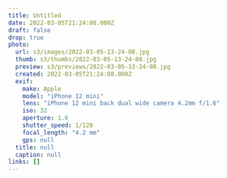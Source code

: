 ```yaml
---
title: Untitled
date: 2022-03-05T21:24:08.000Z
draft: false
drop: true
photo:
  url: s3/images/2022-03-05-13-24-08.jpg
  thumb: s3/thumbs/2022-03-05-13-24-08.jpg
  preview: s3/previews/2022-03-05-13-24-08.jpg
  created: 2022-03-05T21:24:08.000Z
  exif:
    make: Apple
    model: "iPhone 12 mini"
    lens: "iPhone 12 mini back dual wide camera 4.2mm f/1.6"
    iso: 32
    aperture: 1.6
    shutter_speed: 1/120
    focal_length: "4.2 mm"
    gps: null
  title: null
  caption: null
links: []
---
```

